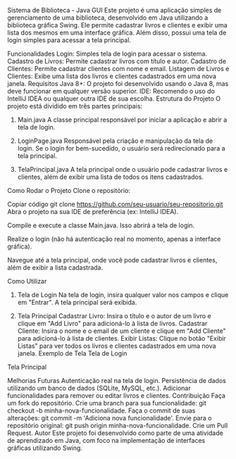 Sistema de Biblioteca - Java GUI
Este projeto é uma aplicação simples de gerenciamento de uma biblioteca, desenvolvido em Java utilizando a biblioteca gráfica Swing. Ele permite cadastrar livros e clientes e exibir uma lista dos mesmos em uma interface gráfica. Além disso, possui uma tela de login simples para acessar a tela principal.

Funcionalidades
Login: Simples tela de login para acessar o sistema.
Cadastro de Livros: Permite cadastrar livros com título e autor.
Cadastro de Clientes: Permite cadastrar clientes com nome e email.
Listagem de Livros e Clientes: Exibe uma lista dos livros e clientes cadastrados em uma nova janela.
Requisitos
Java 8+: O projeto foi desenvolvido usando o Java 8, mas deve funcionar em qualquer versão superior.
IDE: Recomendo o uso do IntelliJ IDEA ou qualquer outra IDE de sua escolha.
Estrutura do Projeto
O projeto está dividido em três partes principais:

1. Main.java
A classe principal responsável por iniciar a aplicação e abrir a tela de login.

2. LoginPage.java
Responsável pela criação e manipulação da tela de login. Se o login for bem-sucedido, o usuário será redirecionado para a tela principal.

3. TelaPrincipal.java
A tela principal onde o usuário pode cadastrar livros e clientes, além de exibir uma lista de todos os itens cadastrados.

Como Rodar o Projeto
Clone o repositório:

Copiar código
git clone https://github.com/seu-usuario/seu-repositorio.git
Abra o projeto na sua IDE de preferência (ex: IntelliJ IDEA).

Compile e execute a classe Main.java. Isso abrirá a tela de login.

Realize o login (não há autenticação real no momento, apenas a interface gráfica).

Navegue até a tela principal, onde você pode cadastrar livros e clientes, além de exibir a lista cadastrada.

Como Utilizar
1. Tela de Login
Na tela de login, insira qualquer valor nos campos e clique em "Entrar". A tela principal será exibida.

2. Tela Principal
Cadastrar Livro: Insira o título e o autor de um livro e clique em "Add Livro" para adicioná-lo à lista de livros.
Cadastrar Cliente: Insira o nome e o email de um cliente e clique em "Add Cliente" para adicioná-lo à lista de clientes.
Exibir Listas: Clique no botão "Exibir Listas" para ver todos os livros e clientes cadastrados em uma nova janela.
Exemplo de Tela
Tela de Login

Tela Principal

Melhorias Futuras
Autenticação real na tela de login.
Persistência de dados utilizando um banco de dados (SQLite, MySQL, etc.).
Adicionar funcionalidades para remover ou editar livros e clientes.
Contribuição
Faça um fork do repositório.
Crie uma branch para sua funcionalidade: git checkout -b minha-nova-funcionalidade.
Faça o commit de suas alterações: git commit -m 'Adiciona nova funcionalidade'.
Envie para o repositório original: git push origin minha-nova-funcionalidade.
Crie um Pull Request.
Autor
Este projeto foi desenvolvido como parte de uma atividade de aprendizado em Java, com foco na implementação de interfaces gráficas utilizando Swing.
